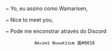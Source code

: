 ~ Yo, eu assino como Wamarisen,

~ Nice to meet you,

~ Pode me enconstrar através do Discord

               Aʀᴀsʜɪ Wᴀᴍᴀʀɪsᴇɴ 嵐#0018
<!---
Wamarisen/Wamarisen is a ✨ special ✨ repository because its `README.md` (this file) appears on your GitHub profile.
You can click the Preview link to take a look at your changes.
--->

